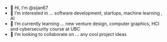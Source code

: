 - 👋 Hi, I’m @sijan67
- 👀 I’m interested in ... software development, startups, machine learning , AI
- 🌱 I’m currently learning ... new venture design, computer graphics, HCI and cybersecurity course at UBC
- 💞️ I’m looking to collaborate on ... any cool project ideas

<!---
sijan67/sijan67 is a ✨ special ✨ repository because its `README.md` (this file) appears on your GitHub profile.
You can click the Preview link to take a look at your changes.
--->
